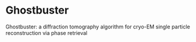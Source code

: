 # Ghostbuster
Ghostbuster: a diffraction tomography algorithm for cryo-EM single particle reconstruction via phase retrieval
